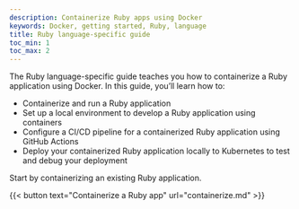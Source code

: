 ```yaml
---
description: Containerize Ruby apps using Docker
keywords: Docker, getting started, Ruby, language
title: Ruby language-specific guide
toc_min: 1
toc_max: 2
---
```


The Ruby language-specific guide teaches you how to containerize a Ruby application using Docker. In this guide, you’ll learn how to:

* Containerize and run a Ruby application
* Set up a local environment to develop a Ruby application using containers
* Configure a CI/CD pipeline for a containerized Ruby application using GitHub Actions
* Deploy your containerized Ruby application locally to Kubernetes to test and debug your deployment

Start by containerizing an existing Ruby application.

{{< button text="Containerize a Ruby app" url="containerize.md" >}}
